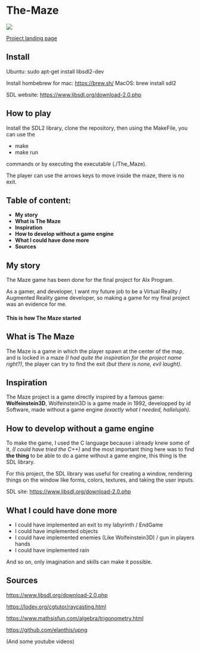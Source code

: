 # The-Maze

![](readme_images/maze.gif)

[Project landing page](https://deperiersa.wixsite.com/the-maze)

## Install

Ubuntu: sudo apt-get install libsdl2-dev

Install hombebrew for mac: https://brew.sh/
MacOS: brew install sdl2

SDL website: https://www.libsdl.org/download-2.0.php

## How to play

Install the SDL2 library, clone the repository, then using the MakeFile, you can use the
- make
- make run

commands or by executing the executable (./The_Maze).

The player can use the arrows keys to move inside the maze, there is no exit.

## Table of content: 

- **My story**
- **What is The Maze**
- **Inspiration**
- **How to develop without a game engine**
- **What I could have done more**
- **Sources**


## My story

The Maze game has been done for the final project for Alx Program.

As a gamer, and developer, I want my future job to be a Virtual Reality / Augmented Reality game developer,
so making a game for my final project was an evidence for me.

#### **This is how The Maze started**

## What is The Maze

The Maze is a game in which the player spawn at the center of the map, and is locked
in a maze *(I had quite the inspiration for the project name right?)*, the player can try to find the exit *(but there is none, evil laught)*.

## Inspiration

The Maze project is a game directly inspired by a famous game: **Wolfeinstein3D**,
Wolfeinstein3D is a game made in 1992, developped by id Software, made without a game engine *(exactly what I needed, hallelujah)*.

## How to develop without a game engine

To make the game, I used the C language because i already knew some of it, *(I could have tried the C++)*
and the most important thing here was to find **the thing** to be able to do a game without a game engine,
this thing is the SDL library.

For this project, the SDL library was useful for creating a window, rendering things on the window like forms, colors, textures, and taking the user inputs.

SDL site: https://www.libsdl.org/download-2.0.php


## What I could have done more

- I could have implemented an exit to my labyrinth / EndGame
- I could have implemented objects
- I could have implemented enemies (Like Wolfeinstein3D) / gun in players hands
- I could have implemented rain

And so on, only imagination and skills can make it possible.

## Sources

https://www.libsdl.org/download-2.0.php

https://lodev.org/cgtutor/raycasting.html

https://www.mathsisfun.com/algebra/trigonometry.html

https://github.com/elanthis/upng

(And some youtube videos)

